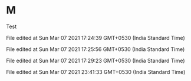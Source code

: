 # M
Test
 
File edited at Sun Mar 07 2021 17:24:39 GMT+0530 (India Standard Time)
 
File edited at Sun Mar 07 2021 17:25:56 GMT+0530 (India Standard Time)
 
File edited at Sun Mar 07 2021 17:29:23 GMT+0530 (India Standard Time)
 
File edited at Sun Mar 07 2021 23:41:33 GMT+0530 (India Standard Time)

